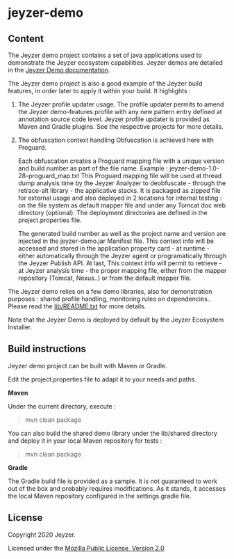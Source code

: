 # jeyzer-demo

Content
------------------
The Jeyzer demo project contains a set of java applications used to demonstrate the Jeyzer ecosystem capabilities.
Jeyzer demos are detailed in the [Jeyzer Demo documentation](https://github.com/jeyzer-community/jeyzer-demo/blob/master/src/main/doc/README.txt).

The Jeyzer demo project is also a good example of the Jeyzer build features, in order later to apply it within your build.
It highlights :

 1) The Jeyzer profile updater usage.
     The profile updater permits to amend the Jeyzer demo-features profile with any new pattern entry defined at annotation source code level.
	 Jeyzer profile updater is provided as Maven and Gradle plugins. See the respective projects for more details.
     
 2) The obfuscation context handling 
     Obfuscation is achieved here with Proguard. 
     
     Each obfuscation creates a Proguard mapping file with a unique version and build number as part of the file name.
     Example : jeyzer-demo-1.0-28-proguard_map.txt
     This Proguard mapping file will be used at thread dump analysis time by the Jeyzer Analyzer to deobfuscate - through the retrace-alt library - the applicative stacks.
     It is packaged as zipped file for external usage and also deployed in 2 locations for internal testing : on the file system as default mapper file and under any Tomcat doc web directory (optional).
     The deployment directories are defined in the project.properties file.
     
     The generated build number as well as the project name and version are injected in the jeyzer-demo.jar Manifest file.
     This context info will be accessed and stored in the application property card - at runtime - either automatically through the Jeyzer agent or programatically through the Jeyzer Publish API.
     At last, This context info will permit to retrieve - at Jeyzer analysis time - the proper mapping file, either from the mapper repository (Tomcat, Nexus..) or from the default mapper file.

The Jeyzer demo relies on a few demo libraries, also for demonstration purposes : shared profile handling, monitoring rules on dependencies..
Please read the [lib/README.txt](https://github.com/jeyzer-community/jeyzer-demo/blob/master/lib/README.txt) for more details.

Note that the Jeyzer Demo is deployed by default by the Jeyzer Ecosystem Installer.


Build instructions
------------------

Jeyzer demo project can be built with Maven or Gradle.

Edit the project.properties file to adapt it to your needs and paths.

**Maven**

Under the current directory, execute :

> mvn clean package

You can also build the shared demo library under the lib/shared directory  and deploy it in your local Maven repository for tests : 

> mvn clean package


**Gradle**

The Gradle build file is provided as a sample. 
It is not guaranteed to work out of the box and probably requires modifications.
As it stands, it accesses the local Maven repository configured in the settings.gradle file.

     
License
-------

Copyright 2020 Jeyzer.

Licensed under the [Mozilla Public License, Version 2.0](https://www.mozilla.org/media/MPL/2.0/index.815ca599c9df.txt)

